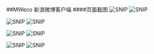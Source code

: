 ##MWeco 新浪微博客户端
####页面截图
![SNIP](https://github.com/monzy613/MWeco/blob/master/screenshots/1.pic.jpg)
![SNIP](https://github.com/monzy613/MWeco/blob/master/screenshots/2.pic.jpg)

![SNIP](https://github.com/monzy613/MWeco/blob/master/screenshots/3.pic.jpg)
![SNIP](https://github.com/monzy613/MWeco/blob/master/screenshots/4.pic.jpg)

![SNIP](https://github.com/monzy613/MWeco/blob/master/screenshots/5.pic.jpg)
![SNIP](https://github.com/monzy613/MWeco/blob/master/screenshots/6.pic.jpg)

![SNIP](https://github.com/monzy613/MWeco/blob/master/screenshots/7.pic.jpg)
![SNIP](https://github.com/monzy613/MWeco/blob/master/screenshots/8.pic.jpg)
